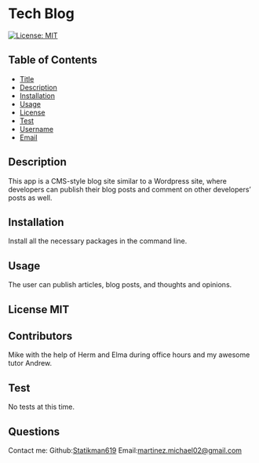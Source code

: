 # Tech Blog

  [![License: MIT](https://img.shields.io/badge/License-MIT-yellow.svg)](https://opensource.org/licenses/MIT)
  ## Table of Contents
* [Title](#Title)
* [Description](#description)
* [Installation](#installation)
* [Usage](#usage)
* [License](#license)
* [Test](#test)
* [Username](#username)
* [Email](#license)

## Description
This app  is a CMS-style blog site similar to a Wordpress site, where developers can publish their blog posts and comment on other developers’ posts as well.
## Installation 
Install all the necessary packages in the command line.
## Usage 
The user can publish articles, blog posts, and thoughts and opinions.
## License MIT
## Contributors
Mike with the help of Herm and Elma during office hours and my awesome tutor Andrew.
## Test
No tests at this time.
## Questions
Contact me:
Github:[Statikman619](https://github.com/Statikman619)
Email:[martinez.michael02@gmail.com](https://github.com/Statikman619)
